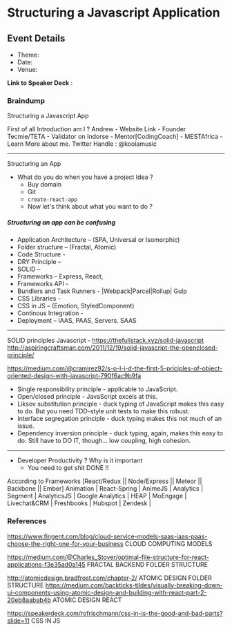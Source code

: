 # Structuring a Javascript Application


## Event Details
- Theme: 
- Date: 
- Venue: 


**Link to Speaker Deck** : 



### Braindump
Structuring a Javascript App



First of all Introduction am I ?
Andrew - Website Link - Founder Tecmie/TETA - Validator on Indorse - Mentor[CodingCoach] - MESTAfrica - Learn More about me.
Twitter Handle : @koolamusic



------ 
Structuring an App
- What do you do when you have a project Idea ?
	- Buy domain
	- Git 
	- `create-react-app`
	- Now let's think about what you want to do ?


##### Structuring an app can be confusing 
- Application Architecture – (SPA, Universal or Isomorphic)
- Folder structure – (Fractal, Atomic)
- Code Structure - 
- DRY Principle – 
- SOLID – 
- Frameworks – Express, React, 
- Frameworks API - 
- Bundlers and Task Runners - |Webpack|Parcel|Rollup| Gulp
- CSS Libraries - 
- CSS in JS – (Emotion, StyledComponent)
- Continous Integration - 
- Deployment – IAAS, PAAS, Servers. SAAS




-------------------------------------------------------------

SOLID principles Javascript - 
https://thefullstack.xyz/solid-javascript
http://aspiringcraftsman.com/2011/12/19/solid-javascript-the-openclosed-principle/

https://medium.com/@cramirez92/s-o-l-i-d-the-first-5-priciples-of-object-oriented-design-with-javascript-790f6ac9b9fa

- Single responsibility principle - applicable to JavaScript.
- Open/closed principle - JavaScript excels at this.
- Liksov substitution principle - duck typing of JavaScript makes this easy to do. But you need TDD-style unit tests to make this robust.
- Interface segregation principle - duck typing makes this not much of an issue.
- Dependency inversion principle - duck typing, again, makes this easy to do. Still have to DO IT, though... low coupling, high cohesion.

--------------------------------------------------------------


- Developer Productivity ? Why is it important
	- You need to get shit DONE !!



According to Frameworks [React/Redux || Node/Express || Meteor || Backbone || Ember]
Animation | React-Spring | AnimeJS | 
Analytics | Segment | AnalyticsJS | Google Analytics | HEAP | MoEngage |
Livechat&CRM | Freshbooks | Hubspot | Zendesk | 



### References
https://www.fingent.com/blog/cloud-service-models-saas-iaas-paas-choose-the-right-one-for-your-business CLOUD COMPUTING MODELS

https://medium.com/@Charles_Stover/optimal-file-structure-for-react-applications-f3e35ad0a145 FRACTAL BACKEND FOLDER STRUCTURE

http://atomicdesign.bradfrost.com/chapter-2/ ATOMIC DESIGN FOLDER STRUCTURE
https://medium.com/backticks-tildes/visually-breaking-down-ui-components-using-atomic-design-and-building-with-react-part-2-20eb8aabab4b ATOMIC DESIGN REACT

https://speakerdeck.com/rofrischmann/css-in-js-the-good-and-bad-parts?slide=11
CSS IN JS

